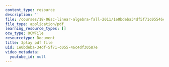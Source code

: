 ```yaml
---
content_type: resource
description: ''
file: /courses/18-06sc-linear-algebra-fall-2011/1e0bdeba34df5f71c05546c4df30587e_B17h10EF59g.pdf
file_type: application/pdf
learning_resource_types: []
ocw_type: OCWFile
resourcetype: Document
title: 3play pdf file
uid: 1e0bdeba-34df-5f71-c055-46c4df30587e
video_metadata:
  youtube_id: null
---
```

